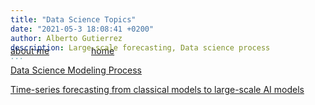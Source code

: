 ```yaml
---
title: "Data Science Topics"
date: "2021-05-3 18:08:41 +0200"
author: Alberto Gutierrez
description: Large-scale forecasting, Data science process
...
```


<span style="display:block; color:blue; margin-top:-40px;"> </span>
[about me](../../about.md)  &nbsp;   &nbsp;  &nbsp;  &nbsp;   &nbsp;   &nbsp;  &nbsp;  &nbsp; [home](../../index.md)


[Data Science Modeling Process](20201019DataScienceModelingProcess.md)  

[Time-series forecasting from classical models to large-scale AI models](20201019DataScienceModelingProcess.md)  
